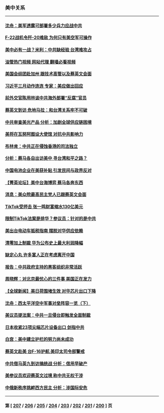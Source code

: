 ### 美中关系
---
#### [沈舟：美军透露可部署多少兵力应战中共](../../pages/nf1412576/n13964067.md?04031645) 
#### [F-22战机令歼-20难敌 为何只有美空军可操作](../../pages/nf1412576/n13961165.md?04031645) 
#### [美中必有一战？米利：中共缺经验 台湾难攻占](../../pages/nf1412576/n13963490.md?04031645) 
#### [油管热门视频 网站代理 翻墙必看视频](http://138.2.39.72:81/youtube.html?epic-marker?04031645)
#### [美国会组团赴加州 跟技术高管以及蔡英文会面](../../pages/nf1412576/n13963538.md?04031645) 
#### [习近平三月动作连连 专家：美应做出回应](../../pages/nf1412576/n13963399.md?04031645) 
#### [前外交官陈用林谈中共海外部署“反腐”官员](../../pages/nf1412576/n13963332.md?04031645) 
#### [蔡英文到访 危地马拉：和台湾关系牢不可破](../../pages/nf1412576/n13963323.md?04031645) 
#### [中共审查美光产品 分析：加剧全球供应链困境](../../pages/nf1412576/n13963146.md?04031645) 
#### [美将在瓦努阿图设大使馆 对抗中共影响力](../../pages/nf1412576/n13962934.md?04031645) 
#### [布林肯：中共正在侵蚀香港的司法独立](../../pages/nf1412576/n13962839.md?04031645) 
#### [分析：蔡马各自出访美中 寻台湾和平之路？](../../pages/nf1412576/n13962624.md?04031645) 
#### [中国电池企业在美获补贴 引发民间与政界反对](../../pages/nf1412576/n13962817.md?04031645) 
#### [【菁英论坛】美中台海博弈 蔡马各奔东西](../../pages/nf1412576/n13962795.md?04031645) 
#### [消息：美众院最高民主党人已跟蔡英文会面](../../pages/nf1412576/n13962808.md?04031645) 
#### [TikTok受抨击 张一鸣财富缩水130亿美元](../../pages/nf1412576/n13962772.md?04031645) 
#### [限制TikTok法案是排华？参议员：针对的是中共](../../pages/nf1412576/n13962784.md?04031645) 
#### [美出台电动车抵税指南 摆脱对华供应依赖](../../pages/nf1412576/n13962673.md?04031645) 
#### [清零加上制裁 华为公布史上最大利润降幅](../../pages/nf1412576/n13962567.md?04031645) 
#### [缺定心丸 许多富人正在考虑离开中国](../../pages/nf1412576/n13962259.md?04031645) 
#### [报告：中共政府支持的黑客组织非常活跃](../../pages/nf1412576/n13961910.md?04031645) 
#### [周晓辉：对北京最忧心的三件事 美国正在发力](../../pages/nf1412576/n13962520.md?04031645) 
#### [【全球新闻】美日荷围堵生效 对华芯片出口下降](../../pages/nf1412576/n13962443.md?04031645) 
#### [沈舟：西太平洋空中军事对垒阵容一览（下）](../../pages/nf1412576/n13961983.md?04031645) 
#### [美议员提法案：中共一旦侵台即触发全面制裁](../../pages/nf1412576/n13962053.md?04031645) 
#### [日本收紧23项尖端芯片设备出口 剑指中共](../../pages/nf1412576/n13962197.md?04031645) 
#### [白宫：美中建立护栏的努力尚未成功](../../pages/nf1412576/n13962081.md?04031645) 
#### [蔡英文赴美 台F-16护航 美印太司令部警戒](../../pages/nf1412576/n13961984.md?04031645) 
#### [中共借马英九到访搞统战 分析：信用早破产](../../pages/nf1412576/n13961818.md?04031645) 
#### [美参议员欢迎蔡英文过境 称中共无权干涉](../../pages/nf1412576/n13961969.md?04031645) 
#### [中俄新秩序挑衅西方民主 分析：涉国际安危](../../pages/nf1412576/n13960486.md?04031645) 

---
#### 第 [ [207](./207.md?04031645) / [206](./206.md?04031645) / [205](./205.md?04031645) / [204](./204.md?04031645) / [203](./203.md?04031645) / [202](./202.md?04031645) / [201](./201.md?04031645) / [200](./200.md?04031645) ] 页

